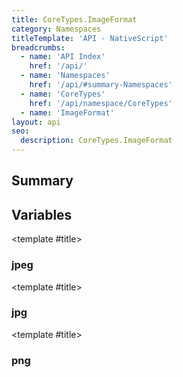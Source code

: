 ```yaml
---
title: CoreTypes.ImageFormat
category: Namespaces
titleTemplate: 'API - NativeScript'
breadcrumbs: 
  - name: 'API Index'
    href: '/api/'
  - name: 'Namespaces'
    href: '/api/#summary-Namespaces'
  - name: 'CoreTypes'
    href: '/api/namespace/CoreTypes'
  - name: 'ImageFormat'
layout: api
seo:
  description: CoreTypes.ImageFormat
---
```


<!-- This page is auto generated, do not edit manually. -->
<!-- Run "yarn generate:api-docs" to regenerate -->

<script setup lang="ts">
  import { provide } from "vue";
  import API_DATA from "./CoreTypes-ImageFormat.data.json";
  
  provide('API_DATA', API_DATA);
</script>

<APIRefHierarchy v-once />

## <Heading ignore>Summary</Heading>

<APIRefSummary v-once />

## Variables

<div class="isConst">

<APIRef for="4973" v-once>

<template #title>

### jpeg

</template>

</APIRef>

</div>

<div class="isConst">

<APIRef for="4974" v-once>

<template #title>

### jpg

</template>

</APIRef>

</div>

<div class="isConst">

<APIRef for="4972" v-once>

<template #title>

### png

</template>

</APIRef>

</div>
